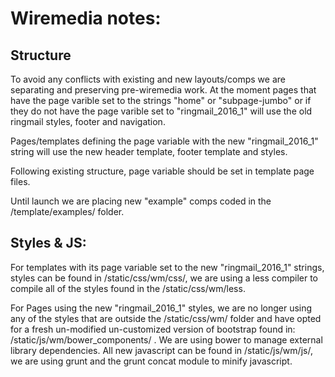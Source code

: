 # Wiremedia notes:

## Structure

  To avoid any conflicts with existing and new layouts/comps
  we are separating and preserving pre-wiremedia work. At
  the moment pages that have the page varible set to the strings
  "home" or "subpage-jumbo" or if they do not have the page varible set to
  "ringmail_2016_1" will use the old ringmail styles, footer and navigation.

  Pages/templates defining the page variable with the new "ringmail_2016_1" string
  will use the new header template, footer template and styles.

  Following existing structure, page variable should be set in template page files.

  Until launch we are placing new "example" comps coded in the /template/examples/ folder.

## Styles & JS:

  For templates with its page variable set to the new "ringmail_2016_1" strings,
  styles can be found in /static/css/wm/css/,
  we are using a less compiler to compile all of the styles found in the /static/css/wm/less.

  For Pages using the new "ringmail_2016_1" styles, we are no longer using any of the styles that
  are outside the /static/css/wm/ folder and have opted for a fresh un-modified un-customized
  version of bootstrap found in: /static/js/wm/bower_components/ . We are using bower to manage
  external library dependencies. All new javascript can be found in /static/js/wm/js/, we are using
  grunt and the grunt concat module to minify javascript.
